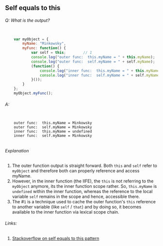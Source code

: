 ## Self equals to this

###### Q: What is the output?

```js

	var myObject = {
	    myName: "Minkowsky",
    	myFunc: function() {
        	var self = this;		// 1
        	console.log("outer func:  this.myName = " + this.myName);
        	console.log("outer func:  self.myName = " + self.myName);
        	(function() {
            	console.log("inner func:  this.myName = " + this.myName);
            	console.log("inner func:  self.myName = " + self.myName);
        	}());
    	}
	};
	myObject.myFunc();

```

###### A: 

```	
	
	outer func:  this.myName = Minkowsky
	outer func:  self.myName = Minkowsky
	inner func:  this.myName = undefined
	inner func:  self.myName = Minkowsky
	
```

###### Explanation

1. The outer function output is straight forward. Both `this` and `self` refer to `myObject` and therefore both can properly reference and access myName.
2. However, in the inner function (the IIFE), the `this` is not referring to the `myObject` anymore, its the inner function scope rather. So, `this.myName` is `undefined` within the inner function, whereas the reference to the local variable `self` remains in the scope and hence, accessible there.
3. The #`1` is a technique used to cache the outer function's `this` reference to another variable (like `self` / `that`) and by doing so, it becomes available to the inner function via lexical scope chain.


###### Links:
1. [Stackoverflow on self equals to this pattern](http://stackoverflow.com/questions/337878/var-self-this)
